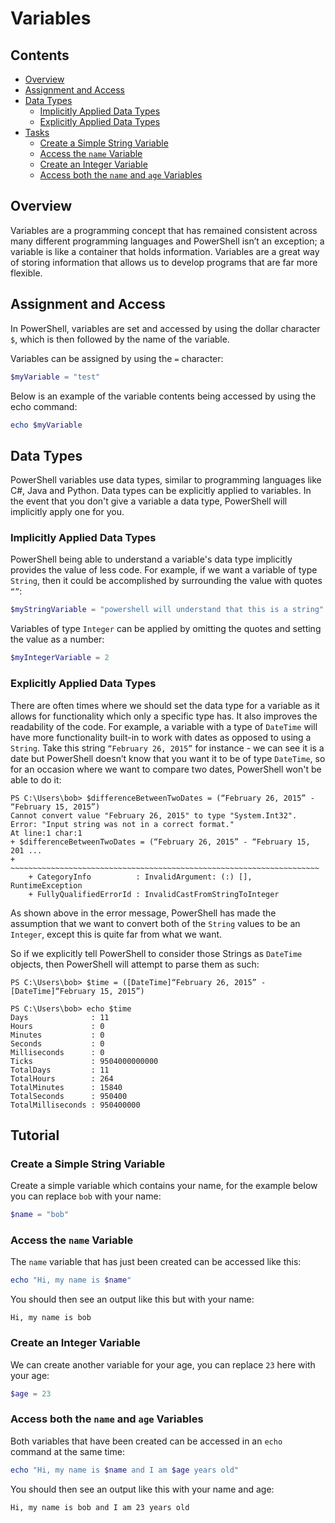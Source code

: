 # Variables



<!--TOC_START-->
## Contents
- [Overview](#overview)
- [Assignment and Access](#assignment-and-access)
- [Data Types](#data-types)
	- [Implicitly Applied Data Types](#implicitly-applied-data-types)
	- [Explicitly Applied Data Types](#explicitly-applied-data-types)
- [Tasks](#tasks)
	- [Create a Simple String Variable](#create-a-simple-string-variable)
	- [Access the `name` Variable](#access-the-name-variable)
	- [Create an Integer Variable](#create-an-integer-variable)
	- [Access both the `name` and `age` Variables](#access-both-the-name-and-age-variables)

<!--TOC_END-->
## Overview
Variables are a programming concept that has remained consistent across many different programming languages and PowerShell isn’t an exception; a variable is like a container that holds information.
Variables are a great way of storing information that allows us to develop programs that are far more flexible.

## Assignment and Access
In PowerShell, variables are set and accessed by using the dollar character `$`, which is then followed by the name of the variable.

Variables can be assigned by using the `=` character:
```powershell
$myVariable = "test"
```

Below is an example of the variable contents being accessed by using the echo command:
```powershell
echo $myVariable
```

## Data Types
PowerShell variables use data types, similar to programming languages like C#, Java and Python.
Data types can be explicitly applied to variables. In the event that you don't give a variable a data type, PowerShell will implicitly apply one for you.

### Implicitly Applied Data Types
PowerShell being able to understand a variable's data type implicitly provides the value of less code. For example, if we want a variable of type `String`, then it could be accomplished by surrounding the value with quotes `“”`:
```powershell
$myStringVariable = "powershell will understand that this is a string"
```
Variables of type `Integer` can be applied by omitting the quotes and setting the value as a number:
```powershell
$myIntegerVariable = 2
```

### Explicitly Applied Data Types
There are often times where we should set the data type for a variable as it allows for functionality which only a specific type has. It also improves the readability of the code.
For example, a variable with a type of `DateTime` will have more functionality built-in to work with dates as opposed to using a `String`.
Take this string `“February 26, 2015”` for instance - we can see it is a date but PowerShell doesn’t know that you want it to be of type `DateTime`, so for an occasion where we want to compare two dates, PowerShell won't be able to do it:
```text
PS C:\Users\bob> $differenceBetweenTwoDates = (“February 26, 2015” - “February 15, 2015”)
Cannot convert value "February 26, 2015" to type "System.Int32". Error: "Input string was not in a correct format."
At line:1 char:1
+ $differenceBetweenTwoDates = (“February 26, 2015” - “February 15, 201 ...
+ ~~~~~~~~~~~~~~~~~~~~~~~~~~~~~~~~~~~~~~~~~~~~~~~~~~~~~~~~~~~~~~~~~~~~~
    + CategoryInfo          : InvalidArgument: (:) [], RuntimeException
    + FullyQualifiedErrorId : InvalidCastFromStringToInteger
```
As shown above in the error message, PowerShell has made the assumption that we want to convert both of the `String` values to be an `Integer`, except this is quite far from what we want.

So if we explicitly tell PowerShell to consider those Strings as `DateTime` objects, then PowerShell will attempt to parse them as such:
```text
PS C:\Users\bob> $time = ([DateTime]“February 26, 2015” - [DateTime]“February 15, 2015”)

PS C:\Users\bob> echo $time
Days              : 11
Hours             : 0
Minutes           : 0
Seconds           : 0
Milliseconds      : 0
Ticks             : 9504000000000
TotalDays         : 11
TotalHours        : 264
TotalMinutes      : 15840
TotalSeconds      : 950400
TotalMilliseconds : 950400000
```

## Tutorial

### Create a Simple String Variable
Create a simple variable which contains your name, for the example below you can replace `bob` with your name:
```powershell
$name = "bob"
```

### Access the `name` Variable
The `name` variable that has just been created can be accessed like this:
```powershell
echo "Hi, my name is $name"
```
You should then see an output like this but with your name:
```text
Hi, my name is bob
```

### Create an Integer Variable
We can create another variable for your age, you can replace `23` here with your age:
```powershell
$age = 23
```

### Access both the `name` and `age` Variables
Both variables that have been created can be accessed in an `echo` command at the same time:
```powershell
echo "Hi, my name is $name and I am $age years old"
```
You should then see an output like this with your name and age:
```text
Hi, my name is bob and I am 23 years old
```
